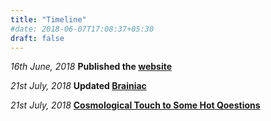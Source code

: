```yaml
---
title: "Timeline"
#date: 2018-06-07T17:08:37+05:30
draft: false
---
```


_16th June, 2018_ **Published the [website](http://e1ixir.netlify.com/ "E1ixir")**

_21st July, 2018_ **Updated [Brainiac](http://e1ixir.netlify.com/about/)**

_21st July, 2018_ **[Cosmological Touch to Some Hot Qoestions](http://e1ixir.netlify.com/posts/cosmos/cos1/)**

